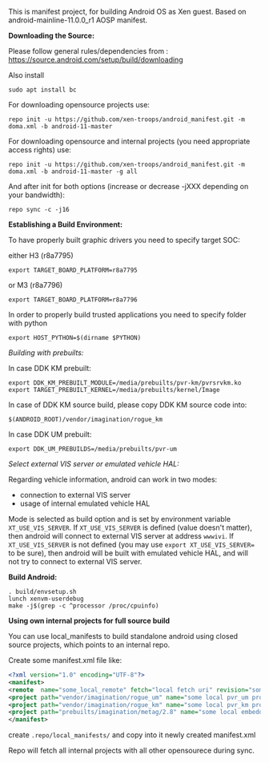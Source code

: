 This is manifest project, for building Android OS as Xen guest.
Based on android-mainline-11.0.0_r1 AOSP manifest.


**Downloading the Source:**

Please follow general rules/dependencies from : https://source.android.com/setup/build/downloading

Also install

`sudo apt install bc`

For downloading opensource projects use:

`repo init -u https://github.com/xen-troops/android_manifest.git -m doma.xml -b android-11-master`

For downloading opensource and internal projects (you need appropriate access rights) use:

`repo init -u https://github.com/xen-troops/android_manifest.git -m doma.xml -b android-11-master -g all`

And after init for both options (increase or decrease -jXXX depending on your bandwidth):

`repo sync -c -j16`


**Establishing a Build Environment:**

To have properly built graphic drivers you need to specify target SOC:

either H3 (r8a7795)
```
export TARGET_BOARD_PLATFORM=r8a7795
```
or M3 (r8a7796)
```
export TARGET_BOARD_PLATFORM=r8a7796
```

In order to properly build trusted applications you need to specify folder with python
```
export HOST_PYTHON=$(dirname $PYTHON)
```


*Building with prebuilts:*

In case DDK KM prebuilt:

```
export DDK_KM_PREBUILT_MODULE=/media/prebuilts/pvr-km/pvrsrvkm.ko
export TARGET_PREBUILT_KERNEL=/media/prebuilts/kernel/Image
```

In case of DDK KM source build, please copy DDK KM source code into:

`$(ANDROID_ROOT)/vendor/imagination/rogue_km`

In case DDK UM prebuilt:

`export DDK_UM_PREBUILDS=/media/prebuilts/pvr-um`


*Select external VIS server or emulated vehicle HAL:*

Regarding vehicle information, android can work in two modes:
* connection to external VIS server
* usage of internal emulated vehicle HAL

Mode is selected as build option and is set by environment variable `XT_USE_VIS_SERVER`. If `XT_USE_VIS_SERVER` is defined (value doesn't matter), then android will connect to external VIS server at address `wwwivi`.
If `XT_USE_VIS_SERVER` is not defined (you may use `export XT_USE_VIS_SERVER=` to be sure), then android will be built with emulated vehicle HAL, and will not try to connect to external VIS server.


**Build Android:**

```
. build/envsetup.sh
lunch xenvm-userdebug
make -j$(grep -c ^processor /proc/cpuinfo)
```


**Using own internal projects for full source build**

You can use local_manifests to build standalone android using closed source projects, which points to
an internal repo.

Create some manifest.xml file like:

```xml
<?xml version="1.0" encoding="UTF-8"?>
<manifest>
<remote  name="some_local_remote" fetch="local fetch uri" revision="some local revision" />
<project path="vendor/imagination/rogue_um" name="some local pvr_um project name"  remote="some_local_remote" />
<project path="vendor/imagination/rogue_km" name="some local pvr_km project name"  remote="some_local_remote" />
<project path="prebuilts/imagination/metag/2.8" name="some local embedded_toolkit project name"  remote="some_local_remote" />
</manifest>
```

create  `.repo/local_manifests/` and copy into it newly created manifest.xml

Repo will fetch all internal projects with all other opensourece during sync.

